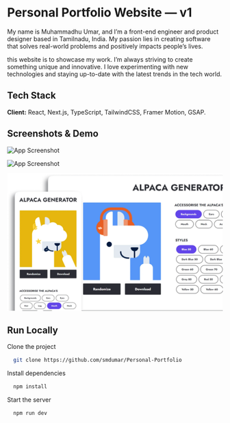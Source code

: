 # Personal Portfolio Website — v1

My name is Muhammadhu Umar, and I’m a front-end engineer and product designer based in Tamilnadu, India. My passion lies in creating software that solves real-world problems and positively impacts people’s lives.

this website is to showcase my work. I’m always striving to create something unique and innovative. I love experimenting with new technologies and staying up-to-date with the latest trends in the tech world.

## Tech Stack

**Client:** React, Next.js, TypeScript, TailwindCSS, Framer Motion, GSAP.

## Screenshots & Demo

![App Screenshot](https://user-images.githubusercontent.com/84178696/228679118-47e63775-0635-42b2-8838-a80644ef612b.png)

![App Screenshot](https://i.ibb.co/R7wCHvC/Screenshot-2024-08-04-104717.png)



![App Screenshot](./public/projects/alpaca-new.webp)


<!-- [View Live Demo](https://folio-v1-victorcodess.vercel.app/) -->

## Run Locally

Clone the project

```bash
  git clone https://github.com/smdumar/Personal-Portfolio
```

Install dependencies

```bash
  npm install
```

Start the server

```bash
  npm run dev
```
